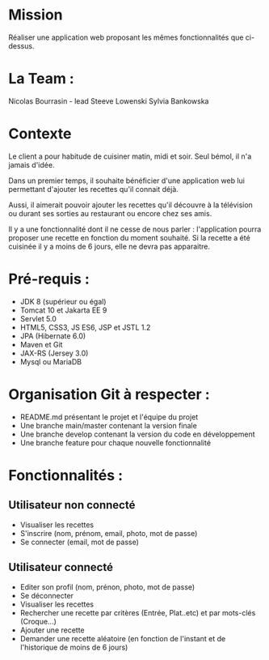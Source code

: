 # Mission
Réaliser une application web proposant les mêmes fonctionnalités que ci-dessus.

# La Team :
Nicolas Bourrasin - lead
Steeve Lowenski
Sylvia Bankowska

# Contexte
Le client a pour habitude de cuisiner matin, midi et soir. Seul bémol, il n'a jamais d'idée.

Dans un premier temps, il souhaite bénéficier d'une application web lui permettant d'ajouter les recettes qu'il connait déjà.

Aussi, il aimerait pouvoir ajouter les recettes qu'il découvre à la télévision ou durant ses sorties au restaurant ou encore chez ses amis.

Il y a une fonctionnalité dont il ne cesse de nous parler : l'application pourra proposer une recette en fonction du moment souhaité. Si la recette a été cuisinée il y a moins de 6 jours, elle ne devra pas apparaitre.

# Pré-requis :
* JDK 8 (supérieur ou égal)
* Tomcat 10 et Jakarta EE 9
* Servlet 5.0
* HTML5, CSS3, JS ES6, JSP et JSTL 1.2
* JPA (Hibernate 6.0)
* Maven et Git
* JAX-RS (Jersey 3.0)
* Mysql ou MariaDB

# Organisation Git à respecter :
* README.md présentant le projet et l'équipe du projet
* Une branche main/master contenant la version finale
* Une branche develop contenant la version du code en développement
* Une branche feature pour chaque nouvelle fonctionnalité

# Fonctionnalités :
## Utilisateur non connecté
* Visualiser les recettes
* S'inscrire (nom, prénom, email, photo, mot de passe)
* Se connecter (email, mot de passe)
## Utilisateur connecté
* Editer son profil (nom, prénon, photo, mot de passe)
* Se déconnecter
* Visualiser les recettes
* Rechercher une recette par critères (Entrée, Plat..etc) et par mots-clés (Croque...)
* Ajouter une recette
* Demander une recette aléatoire (en fonction de l'instant et de l'historique de moins de 6 jours)
